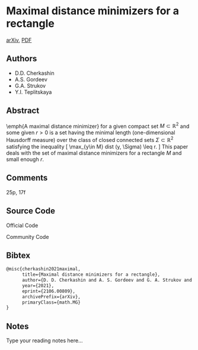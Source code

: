 
# Maximal distance minimizers for a rectangle

[arXiv](https://arxiv.org/abs/2106.0809), [PDF](https://arxiv.org/pdf/2106.0809.pdf)

## Authors

- D.D. Cherkashin
- A.S. Gordeev
- G.A. Strukov
- Y.I. Teplitskaya

## Abstract

\emph{A maximal distance minimizer} for a given compact set $M \subset \mathbb{R}^2$ and some given $r > 0$ is a set having the minimal length (one-dimensional Hausdorff measure) over the class of closed connected sets $\Sigma \subset \mathbb{R}^2$ satisfying the inequality \[ \max_{y\in M} dist (y, \Sigma) \leq r. \] This paper deals with the set of maximal distance minimizers for a rectangle $M$ and small enough $r$.

## Comments

25p, 17f

## Source Code

Official Code



Community Code



## Bibtex

```tex
@misc{cherkashin2021maximal,
      title={Maximal distance minimizers for a rectangle}, 
      author={D. D. Cherkashin and A. S. Gordeev and G. A. Strukov and Y. I. Teplitskaya},
      year={2021},
      eprint={2106.00809},
      archivePrefix={arXiv},
      primaryClass={math.MG}
}
```

## Notes

Type your reading notes here...

